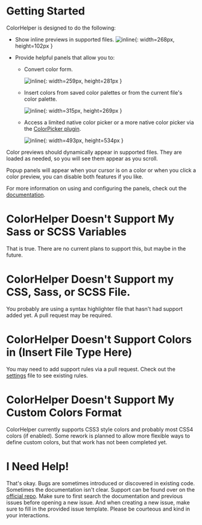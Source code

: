 # Getting Started

ColorHelper is designed to do the following:

- Show inline previews in supported files.
    ![inline](res://Packages/ColorHelper/docs/src/markdown/images/inline_previews.png){: width=268px, height=102px }

- Provide helpful panels that allow you to:
    - Convert color form.

        ![inline](res://Packages/ColorHelper/docs/src/markdown/images/color_info.png){: width=259px, height=281px }

    - Insert colors from saved color palettes or from the current file's color palette.

        ![inline](res://Packages/ColorHelper/docs/src/markdown/images/palettes.png){: width=315px, height=269px }

    - Access a limited native color picker or a more native color picker via the
    [ColorPicker plugin](http://facelessuser.github.io/ColorHelper/usage/#enable_color_picker).

        ![inline](res://Packages/ColorHelper/docs/src/markdown/images/alternate_color_picker.png){: width=493px, height=534px }

Color previews should dynamically appear in supported files.  They are loaded as needed, so you will see them appear as you scroll.

Popup panels will appear when your cursor is on a color or when you click a color preview, you can disable both features if you like.

For more information on using and configuring the panels, check out the [documentation](http://facelessuser.github.io/ColorHelper/usage/).

# ColorHelper Doesn't Support My Sass or SCSS Variables

That is true.  There are no current plans to support this, but maybe in the future.

# ColorHelper Doesn't Support my CSS, Sass, or SCSS File.

You probably are using a syntax highlighter file that hasn't had support added yet.  A pull request may be required.

# ColorHelper Doesn't Support Colors in (Insert File Type Here)

You may need to add support rules via a pull request.  Check out the [settings](sub://Packages/ColorHelper/color_helper.sublime-settings) file to see existing rules.

# ColorHelper Doesn't Support My Custom Colors Format

ColorHelper currently supports CSS3 style colors and probably most CSS4 colors (if enabled).  Some rework is planned
to allow more flexible ways to define custom colors, but that work has not been completed yet.

# I Need Help!

That's okay.  Bugs are sometimes introduced or discovered in existing code.  Sometimes the documentation isn't clear.
Support can be found over on the [official repo](https://github.com/facelessuser/ColorHelper/issues).  Make sure to first search the documentation and previous issues
before opening a new issue.  And when creating a new issue, make sure to fill in the provided issue template.  Please be courteous and kind in your interactions.

